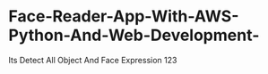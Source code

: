 # Face-Reader-App-With-AWS-Python-And-Web-Development-
Its Detect All Object And Face Expression 123
